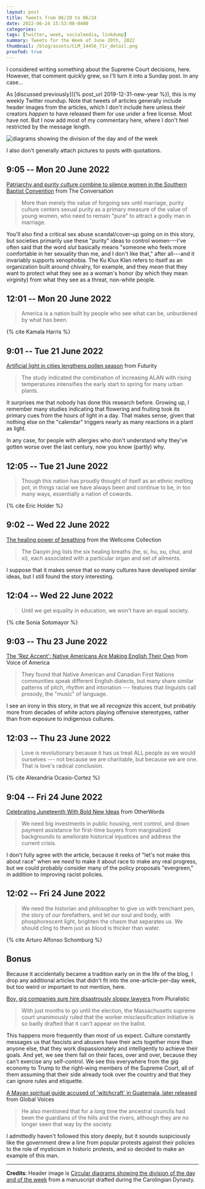 ```yaml
---
layout: post
title: Tweets from 06/20 to 06/24
date: 2022-06-24 15:53:08-0400
categories:
tags: [twitter, week, socialmedia, linkdump]
summary: Tweets for the Week of June 20th, 2022
thumbnail: /blog/assets/CLM_14456_71r_detail.png
proofed: true
---
```


I considered writing something about the Supreme Court decisions, here.  However, that comment quickly grew, so I'll turn it into a Sunday post.  In any case...

As [discussed previously]({% post_url 2019-12-31-new-year %}), this is my weekly Twitter roundup.  Note that tweets of articles generally include header images from the articles, which I don't include here unless their creators *happen* to have released them for use under a free license.  Most have not.  But I now add most of my commentary here, where I don't feel restricted by the message length.

![diagrams showing the division of the day and of the week](/blog/assets/CLM_14456_71r_detail.png "diagrams showing the division of the day and of the week")

I also don't generally attach pictures to posts with quotations.

## 9:05 -- Mon 20 June 2022

[<i class="fab fa-twitter-square"></i>](https://jcolag.github.io/twitter/1538870532531056640) [Patriarchy and purity culture combine to silence women in the Southern Baptist Convention](https://theconversation.com/patriarchy-and-purity-culture-combine-to-silence-women-in-the-southern-baptist-convention-and-are-blocking-efforts-to-address-the-sexual-abuse-scandal-183799) from The Conversation

 > More than merely the value of forgoing sex until marriage, purity culture centers sexual purity as a primary measure of the value of young women, who need to remain "pure" to attract a godly man in marriage.

You'll also find a critical sex abuse scandal/cover-up going on in this story, but societies primarily use these "purity" ideas to control women---I've often said that the word *slut* basically means "someone who feels more comfortable in her sexuality than me, and I don't like that," after all---and it invariably supports xenophobia.  The Ku Klux Klan refers to itself as an organization built around chivalry, for example, and they *mean* that they want to protect what they see as a woman's honor (by which they mean virginity) from what they see as a threat, non-white people.

## 12:01 -- Mon 20 June 2022

[<i class="fab fa-twitter-square"></i>](https://jcolag.github.io/twitter/1538914823836094465)

 > America is a nation built by people who see what can be, unburdened by what has been.

{% cite Kamala Harris %}

## 9:01 -- Tue 21 June 2022

[<i class="fab fa-twitter-square"></i>](https://jcolag.github.io/twitter/1539231913566560256) [Artificial light in cities lengthens pollen season](https://www.futurity.org/artificial-light-plants-cities-2753342-2/) from Futurity

 > The study indicated the combination of increasing ALAN with rising temperatures intensifies the early start to spring for many urban plants.

It surprises me that nobody has done this research before.  Growing up, I remember many studies indicating that flowering and fruiting took its primary cues from the hours of light in a day.  That makes sense, given that nothing else on the "calendar" triggers nearly as many reactions in a plant as light.

In any case, for people with allergies who don't understand why they've gotten worse over the last century, now you know (partly) why.

## 12:05 -- Tue 21 June 2022

[<i class="fab fa-twitter-square"></i>](https://jcolag.github.io/twitter/1539278218552672256)

 > Though this nation has proudly thought of itself as an ethnic melting pot, in things racial we have always been and continue to be, in too many ways, essentially a nation of cowards.

{% cite Eric Holder %}

## 9:02 -- Wed 22 June 2022

[<i class="fab fa-twitter-square"></i>](https://jcolag.github.io/twitter/1539594552750723072) [The healing power of breathing](https://wellcomecollection.org/articles/YqMcNxEAACAA2RYd) from the Wellcome Collection

 > The Daoyin jing lists the six healing breaths (he, si, hu, xu, chui, and xi), each associated with a particular organ and set of ailments.

I suppose that it makes sense that so many cultures have developed similar ideas, but I still found the story interesting.

## 12:04 -- Wed 22 June 2022

[<i class="fab fa-twitter-square"></i>](https://jcolag.github.io/twitter/1539640354592268290)

 > Until we get equality in education, we won't have an equal society.

{% cite Sonia Sotomayor %}

## 9:03 -- Thu 23 June 2022

[<i class="fab fa-twitter-square"></i>](https://jcolag.github.io/twitter/1539957192316489730) [The 'Rez Accent': Native Americans Are Making English Their Own](https://www.voanews.com/a/6617390.html) from Voice of America

 > They found that Native American and Canadian First Nations communities speak different English dialects, but many share similar patterns of pitch, rhythm and intonation --- features that linguists call prosody, the "music" of language.

I see an irony in this story, in that we all *recognize* this accent, but probably more from decades of white actors playing offensive stereotypes, rather than from exposure to indigenous cultures.

## 12:03 -- Thu 23 June 2022

[<i class="fab fa-twitter-square"></i>](https://jcolag.github.io/twitter/1540002490825031681)

 > Love is revolutionary because it has us treat ALL people as we would ourselves --- not because we are charitable, but because we are one. That is love's radical conclusion.

{% cite Alexandria Ocasio-Cortez %}

## 9:04 -- Fri 24 June 2022

[<i class="fab fa-twitter-square"></i>](https://jcolag.github.io/twitter/1540319832008269825) [Celebrating Juneteenth With Bold New Ideas](https://otherwords.org/celebrating-juneteenth-with-bold-new-ideas/) from OtherWords

 > We need big investments in public housing, rent control, and down payment assistance for first-time buyers from marginalized backgrounds to ameliorate historical injustices and address the current crisis.

I don't fully agree with the article, because it reeks of "let's not make this about race" when we *need* to make it about race to make any real progress, but we could probably consider many of the policy proposals "evergreen," in addition to improving racist policies.

## 12:02 -- Fri 24 June 2022

[<i class="fab fa-twitter-square"></i>](https://jcolag.github.io/twitter/1540364626998702081)

 > We need the historian and philosopher to give us with trenchant pen, the story of our forefathers, and let our soul and body, with phosphorescent light, brighten the chasm that separates us. We should cling to them just as blood is thicker than water.

{% cite Arturo Alfonso Schomburg %}

## Bonus

Because it accidentally became a tradition early on in the life of the blog, I drop any additional articles that didn't fit into the one-article-per-day week, but too weird or important to not mention, here.

<i class="fas fa-square"></i> [Boy, gig companies sure hire disastrously sloppy lawyers](https://pluralistic.net/2022/06/15/simple-as-abc/#a-big-ask) from Pluralistic

 > With just months to go until the election, the Massachusetts supreme court unanimously ruled that the worker misclassification initiative is so badly drafted that it can't appear on the ballot.

This happens more frequently than most of us expect.  Culture constantly messages us that fascists and abusers have their acts together more than anyone else, that they work dispassionately and intelligently to achieve their goals.  And yet, we see them fall on their faces, over and over, because they can't exercise any self-control.  We see this everywhere from the gig economy to Trump to the right-wing members of the Supreme Court, all of them assuming that their side already took over the country and that they can ignore rules and etiquette.

<i class="fas fa-square"></i> [A Mayan spiritual guide accused of 'witchcraft' in Guatemala, later released](https://globalvoices.org/2022/06/15/a-mayan-spiritual-guide-accused-of-witchcraft-in-guatemala-later-released/) from Global Voices

 > He also mentioned that for a long time the ancestral councils had been the guardians of the hills and the rivers, although they are no longer seen that way by the society.

I admittedly haven't followed this story deeply, but it sounds suspiciously like the government drew a line from popular protests against their policies to the role of mysticism in historic protests, and so decided to make an example of this man.

* * *

**Credits**:  Header image is [Circular diagrams showing the division of the day and of the week](https://commons.wikimedia.org/wiki/File:CLM_14456_71r_detail.jpg) from a manuscript drafted during the Carolingian Dynasty.
